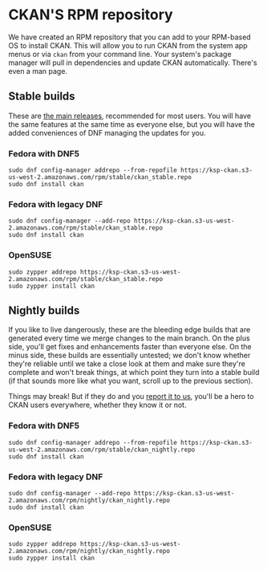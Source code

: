 # CKAN'S RPM repository

We have created an RPM repository that you can add to your RPM-based OS to install CKAN. This will allow you to run CKAN from the system app menus or via `ckan` from your command line. Your system's package manager will pull in dependencies and update CKAN automatically. There's even a man page.

## Stable builds

These are [the main releases](https://github.com/KSP-CKAN/CKAN/releases), recommended for most users. You will have the same features at the same time as everyone else, but you will have the added conveniences of DNF managing the updates for you.

### Fedora with DNF5

```
sudo dnf config-manager addrepo --from-repofile https://ksp-ckan.s3-us-west-2.amazonaws.com/rpm/stable/ckan_stable.repo
sudo dnf install ckan
```

### Fedora with legacy DNF

```
sudo dnf config-manager --add-repo https://ksp-ckan.s3-us-west-2.amazonaws.com/rpm/stable/ckan_stable.repo
sudo dnf install ckan
```

### OpenSUSE

```
sudo zypper addrepo https://ksp-ckan.s3-us-west-2.amazonaws.com/rpm/stable/ckan_stable.repo
sudo zypper install ckan
```

## Nightly builds

If you like to live dangerously, these are the bleeding edge builds that are generated every time we merge changes to the main branch. On the plus side, you'll get fixes and enhancements faster than everyone else. On the minus side, these builds are essentially untested; we don't know whether they're reliable until we take a close look at them and make sure they're complete and won't break things, at which point they turn into a stable build (if that sounds more like what you want, scroll up to the previous section).

Things may break! But if they do and you [report it to us](https://github.com/KSP-CKAN/CKAN/issues/new/choose), you'll be a hero to CKAN users everywhere, whether they know it or not.

### Fedora with DNF5

```
sudo dnf config-manager addrepo --from-repofile https://ksp-ckan.s3-us-west-2.amazonaws.com/rpm/stable/ckan_nightly.repo
sudo dnf install ckan
```

### Fedora with legacy DNF

```
sudo dnf config-manager --add-repo https://ksp-ckan.s3-us-west-2.amazonaws.com/rpm/nightly/ckan_nightly.repo
sudo dnf install ckan
```

### OpenSUSE

```
sudo zypper addrepo https://ksp-ckan.s3-us-west-2.amazonaws.com/rpm/nightly/ckan_nightly.repo
sudo zypper install ckan
```
